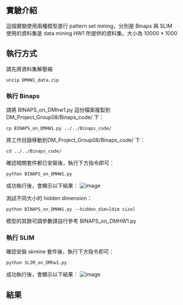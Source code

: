## 實驗介紹
這個實驗使用兩種模型進行 pattern set mining，分別是 Binaps 與 SLIM  
使用的資料集是 data mining HW1 所提供的資料集，大小為 10000 * 1000  


## 執行方式
請先將資料集解壓縮  
```
unzip DMHW1_data.zip
```

### 執行 Binaps
請將 BINAPS_on_DMhw1.py 這份檔案複製到 DM_Project_Group08/Binaps_code/ 下：
```
cp BINAPS_on_DMHW1.py ../../Binaps_code/
```
將工作目錄移動到DM_Project_Group08/Binaps_code/ 下：
```
cd ../../Binaps_code/
```
確認相關套件都已安裝後，執行下方指令即可：
```
python BINAPS_on_DMHW1.py
```
成功執行後，會顯示以下結果：
![image](https://user-images.githubusercontent.com/56869343/147765601-95c0ae17-1bc2-43f4-b600-74d180c5a422.png)

測試不同大小的 hidden dimension：
```
python BINAPS_on_DMHW1.py --hidden_dim=[dim size]
```  

模型的其餘可調參數請自行參考 BINAPS_on_DMHW1.py

### 執行 SLIM
確認安裝 skmine 套件後，執行下方指令即可：
```
python SLIM_on_DMhw1.py 
```
成功執行後，會顯示以下結果：
![image](https://user-images.githubusercontent.com/56869343/147765482-19249f78-9576-40f3-9aad-4b5dc4073b64.png)

## 結果
